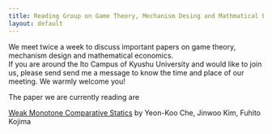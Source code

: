 ```yaml
---
title: Reading Group on Game Theory, Mechanism Desing and Mathmatical Economics
layout: default
---
```

We meet twice a week to discuss important papers on game theory, mechanism design and mathematical economics.  
If you are around the Ito Campus of Kyushu University and would like to join us, please send send me a message to know the time and place of our meeting. We warmly welcome you!


The paper we are currently reading are

[Weak Monotone Comparative Statics](https://arxiv.org/pdf/1911.06442) by Yeon-Koo Che, Jinwoo Kim, Fuhito Kojima
